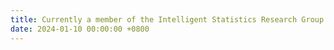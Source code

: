```yaml
---
title: Currently a member of the Intelligent Statistics Research Group led by Prof. Jianming Hu, conducting research on AI for Energy.
date: 2024-01-10 00:00:00 +0800
---
```

